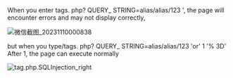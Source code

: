 When you enter tags. php? QUERY_ STRING=alias/alias/123 ', the page will encounter errors and may not display correctly, 

![微信截图_20231110000838](E:\360MoveData\Users\HideInDarkness\Desktop\dede\v5.7_111-tag-SQL-Injection.assets\微信截图_20231110000838.png)

but when you type/tags. php? QUERY_ STRING=alias/alias/123 'or' 1 '% 3D' After 1, the page can execute normally

![tag.php.SQLInjection_right](E:\360MoveData\Users\HideInDarkness\Desktop\dede\v5.7_111-tag-SQL-Injection.assets\tag.php.SQLInjection_right.png)